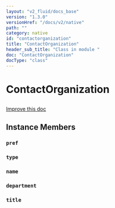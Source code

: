```yaml
---
layout: "v2_fluid/docs_base"
version: "1.3.0"
versionHref: "/docs/v2/native"
path: ""
category: native
id: "contactorganization"
title: "ContactOrganization"
header_sub_title: "Class in module "
doc: "ContactOrganization"
docType: "class"
---
```









<h1 class="api-title">

  
  ContactOrganization
  

  

  

</h1>

<a class="improve-v2-docs" href="http://github.com/driftyco/ionic-native/edit/master/-native/src/plugins/contacts.ts#L178">
  Improve this doc
</a>





<!-- decorators --><!-- @usage tag -->


<!-- @property tags -->


<!-- methods on the class -->

<h2>Instance Members</h2>

<div id="pref"></div>

<h3>
  <code>pref</code>
  

</h3>












<div id="type"></div>

<h3>
  <code>type</code>
  

</h3>












<div id="name"></div>

<h3>
  <code>name</code>
  

</h3>












<div id="department"></div>

<h3>
  <code>department</code>
  

</h3>












<div id="title"></div>

<h3>
  <code>title</code>
  

</h3>










<!-- related link --><!-- end content block -->


<!-- end body block -->


